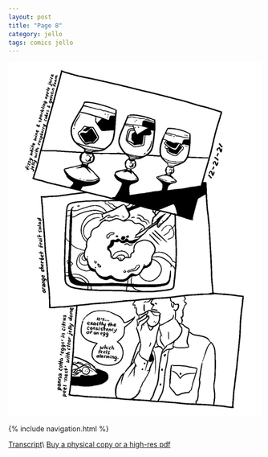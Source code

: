 ```yaml
---
layout: post
title: "Page 8"
category: jello
tags: comics jello
---
```


![Cover](/assets/jellozine/08.png)

{% include navigation.html %}

[Transcript](/jello/2022/01/25/jellotranscript)\\
[Buy a physical copy ](https://audmcname.bigcartel.com)[or a high-res pdf](https://audmcname.itch.io)
